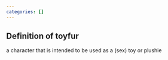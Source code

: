 ```yaml
---
categories: []
---
```


## Definition of toyfur

a character that is intended to be used as a (sex) toy or plushie
